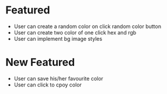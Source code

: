 # Featured
- User can create a random color on click random color button
- User can create two color of one click hex and rgb
- User can implement bg image styles

# New Featured
- User can save his/her favourite color
- User can click to cpoy color
